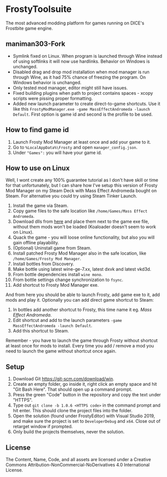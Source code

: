 # FrostyToolsuite
The most advanced modding platform for games running on DICE's Frostbite game engine.

## maniman303-Fork
- Symlink fixed on Linux. When program is launched through Wine instead of using softlinks it will now use hardlinks. Behavior on Windows is unchanged.
- Disabled drag and drop mod installation when mod manager is run through Wine, as it had 75% chance of freezing the program. On Windows behavior is unchanged.
- Only tested mod manager, editor might still have issues.
- Fixed building plugins when path to project contains spaces - xcopy scripts were pissing proper formatting.
- Added new launch parameter to create direct-to-game shortcuts. Use it like this `FrostyModManager.exe -game MassEffectAndromeda -launch Default`. First option is game id and second is the profile to be used.

## How to find game id
1. Launch Frosty Mod Manager at least once and add your game to it.
2. Go to `%LocalAppData%\Frosty` and open `manager_config.json`.
3. Under `"Games":` you will have your game id.

## How to use on Linux
Well, I wont create any 100% guarantee tutorial as I don't have skill or time for that unfortunately, but I can share how I've setup this version of Frosty Mod Manager on my Steam Deck with Mass Effect Andromeda bought on Steam. For alternative you could try using Steam Tinker Launch.
1. Install the game via Steam.
2. Copy game files to the safe location like `/home/Games/Mass Effect Andromeda`.
3. Download dlls from [here](https://github.com/zeroKilo/MEAExplorerWV/tree/master/AnselSDK64/Release) and place them next to the game exe file, without them mods won't be loaded (Koaloader doesn't seem to work on Linux).
4. Quack the game - you will loose online functionality, but also you will gain offline playability.
5. (Optional) Uninstall game from Steam.
6. Install patched Frosty Mod Manager also in the safe location, like `/home/Games/Frosty Mod Manager`.
7. Install bottles from Discovery.
8. Make bottle using latest wine-ge-7.xx, latest dxvk and latest vkd3d.
9. From bottle dependencies install `wine mono`.
10. From bottle settings change synchronization to `fsync`.
11. Add shortcut to Frosty Mod Manager exe.

And from here you should be able to launch Frosty, add game exe to it, add mods and play it.
Optionally you can add direct game shortcut to Steam:
1. In bottles add another shortcut to Frosty, this time name it eg. *Mass Effect Andromeda*.
2. Edit shortcut and add to the launch parameters  `-game MassEffectAndromeda -launch Default`.
3. Add this shortcut to Steam.

Remember - you have to launch the game through Frosty without shortcut at least once for mods to install. Every time you add / remove a mod you need to launch the game without shortcut once again.

## Setup

1. Download Git https://git-scm.com/download/win.
2. Create an empty folder, go inside it, right click an empty space and hit "Git Bash Here". That should open up a command prompt.
3. Press the green "Code" button in the repository and copy the text under "HTTPS".
4. Type out ``git clone -b 1.0.6 <HTTPS code>`` in the command prompt and hit enter. This should clone the project files into the folder.
5. Open the solution (found under FrostyEditor) with Visual Studio 2019, and make sure the project is set to ``DeveloperDebug`` and ``x64``. Close out of retarget window if prompted.
6. Only build the projects themselves, never the solution.

## License
The Content, Name, Code, and all assets are licensed under a Creative Commons Attribution-NonCommercial-NoDerivatives 4.0 International License.
